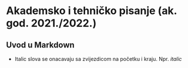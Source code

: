 # Akademsko i tehničko pisanje (ak. god. 2021./2022.)


## Uvod u Markdown

- Italic slova se onacavaju sa zvijezdicom na početku i kraju. Npr. *italic*

